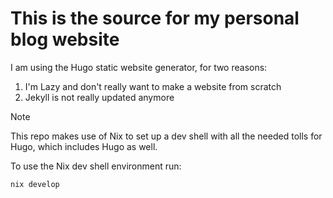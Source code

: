# This is the source for my personal blog website
I am using the Hugo static website generator, for two reasons:
1. I'm Lazy and don't really want to make a website from scratch
2. Jekyll is not really updated anymore

> [!NOTE] 
> This repo makes use of Nix to set up a dev shell with all the needed tolls for Hugo, which includes Hugo as well.

To use the Nix dev shell environment run:
```sh
nix develop
```


